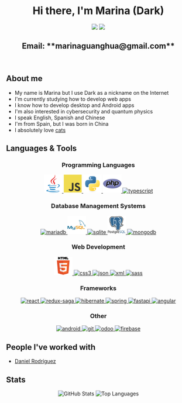<h1 align="center">Hi there, I'm Marina (Dark)</h1>

<div align="center"> 
  <img src="https://komarev.com/ghpvc/?username=darkhuo10&label=Profile%20views&color=004f94&style=for-the-badge" />
  <img src="https://img.shields.io/github/followers/darkhuo10?color=004f94&style=for-the-badge&labelColor=5c5c5c" />
</div>

<h2 align="center">Email: **marinaguanghua@gmail.com**</h2><br>

## About me
- My name is Marina but I use Dark as a nickname on the Internet
- I'm currently studying how to develop web apps
- I know how to develop desktop and Android apps
- I'm also interested in cybersecurity and quantum physics
- I speak English, Spanish and Chinese 
- I'm from Spain, but I was born in China
- I absolutely love [cats](https://www.nationalgeographic.com/animals/mammals/facts/domestic-cat)

## Languages & Tools
<div align="center">
  <h3 align="center">Programming Languages</h3>
  <a href="https://www.java.com/">
    <img src="https://raw.githubusercontent.com/devicons/devicon/master/icons/java/java-original.svg" alt="java" height="50"/> 
  </a>
  <a href="https://developer.mozilla.org/en-US/docs/Web/JavaScript">
    <img src="https://raw.githubusercontent.com/devicons/devicon/master/icons/javascript/javascript-original.svg" alt="javascript" height="50"/> 
  </a>
  <a href="https://www.python.org/">
    <img src="https://raw.githubusercontent.com/devicons/devicon/master/icons/python/python-original.svg" alt="python" height="50"/>  
  </a>
  <a href="https://www.php.net/manual/es/intro-whatis.php">
    <img src="https://raw.githubusercontent.com/devicons/devicon/master/icons/php/php-original.svg" alt="php" height="50"/> 
  </a>
  <a href="https://www.typescriptlang.org/">
    <img src="https://upload.wikimedia.org/wikipedia/commons/thumb/4/4c/Typescript_logo_2020.svg/2048px-Typescript_logo_2020.svg.png" alt="typescript" height="50"/>
  </a>
</div>
<div align="center">
  <h3 align="center">Database Management Systems</h3>
  <a href="https://mariadb.org/">
    <img src="https://www.vectorlogo.zone/logos/mariadb/mariadb-icon.svg" alt="mariadb" height="50"/> 
  </a>
  <a href="https://www.mysql.com/">
    <img src="https://raw.githubusercontent.com/devicons/devicon/master/icons/mysql/mysql-original-wordmark.svg" alt="mysql" height="50"/> 
  </a>
  <a href="https://www.sqlite.org/">
    <img src="https://www.vectorlogo.zone/logos/sqlite/sqlite-icon.svg" alt="sqlite" height="50"/> 
  </a>
  <a href="https://www.postgresql.org/">
    <img src="https://raw.githubusercontent.com/devicons/devicon/master/icons/postgresql/postgresql-original-wordmark.svg" alt="postgresql" height="50"/> 
  </a>
  <a href="https://www.mongodb.com/"">
    <img src="https://upload.wikimedia.org/wikipedia/commons/thumb/9/93/MongoDB_Logo.svg/1280px-MongoDB_Logo.svg.png" alt="mongodb" height="50"/> 
  </a>
</div>
<div align="center">
  <h3 align="center">Web Development</h3>
  <a href="https://developer.mozilla.org/es/docs/Web/HTML">
    <img src="https://raw.githubusercontent.com/devicons/devicon/master/icons/html5/html5-original-wordmark.svg" alt="html5" height="50"/>
  </a>
  <a href="https://developer.mozilla.org/es/docs/Web/CSS">
    <img src="https://cdn.freebiesupply.com/logos/large/2x/css3-logo-png-transparent.png" alt="css3" height="50"/>
  </a>
  <a href="https://www.json.org/json-en.html">
    <img src="https://i0.wp.com/dbaontap.com/wp-content/uploads/2015/11/json-logo.png?fit=690%2C330&ssl=1" alt="json" height="50"/>
  </a>
  <a href="https://developer.mozilla.org/es/docs/Web/XML/XML_introduction">
    <img src="https://upload.wikimedia.org/wikipedia/commons/thumb/c/c0/XML_icon.svg/2560px-XML_icon.svg.png" alt="xml" height="50"/>
  </a>
 <a href="https://sass-lang.com/">
    <img src="https://upload.wikimedia.org/wikipedia/commons/thumb/9/96/Sass_Logo_Color.svg/1280px-Sass_Logo_Color.svg.png" alt="sass" height="50"/>
  </a>
</div>
<div align="center">
  <h3 align="center">Frameworks</h3>
  <a href="https://react.dev/">
    <img src="https://upload.wikimedia.org/wikipedia/commons/thumb/a/a7/React-icon.svg/2300px-React-icon.svg.png" alt="react" height="50"/>
  </a>
  <a href="https://redux-saga.js.org/">
    <img src="https://static-00.iconduck.com/assets.00/redux-saga-icon-512x313-38irbsly.png" alt="redux-saga" height="50"/>
  </a>
  <a href="https://hibernate.org/">
    <img src="https://cdn.worldvectorlogo.com/logos/hibernate.svg" alt="hibernate" height="50"/> 
  </a>
  <a href="https://spring.io/">
    <img src="https://cdn.worldvectorlogo.com/logos/spring-3.svg" alt="spring" height="50"/> 
  </a>
  <a href="https://devdocs.io/fastapi/">
    <img src="https://cdn.worldvectorlogo.com/logos/fastapi.svg" alt="fastapi"S height="50"/>
  </a>
  <a href="https://angular.dev/">
    <img  src="https://upload.wikimedia.org/wikipedia/commons/c/cf/Angular_full_color_logo.svg" alt="angular" height="50"/>
  </a>


</div>
<div align="center">
  <h3 align="center">Other</h3>
  <a href="https://developer.android.com/">
      <img src="https://upload.wikimedia.org/wikipedia/commons/thumb/d/d7/Android_robot.svg/1745px-Android_robot.svg.png" alt="android" height="50"/> 
  </a>
  <a href="https://git-scm.com/">
      <img src="https://www.vectorlogo.zone/logos/git-scm/git-scm-icon.svg" alt="git" height="50"/>
  </a>
  <a href="https://www.odoo.com/">
      <img src="https://upload.wikimedia.org/wikipedia/commons/thumb/4/4d/Odoo_logo_rgb.svg/2560px-Odoo_logo_rgb.svg.png" alt="odoo" height="50"/> 
  </a>
  <a href="https://firebase.google.com/">
      <img src="https://www.vectorlogo.zone/logos/firebase/firebase-icon.svg" alt="firebase" height="50"/>
  </a>
</div>

## People I've worked with
- <a href="https://github.com/Idliketobealoli">Daniel Rodríguez</a>



## Stats
<div align="center">
  <img src="https://github-readme-stats.vercel.app/api?username=darkhuo10&theme=dark&hide_border=false&include_all_commits=false&count_private=false" alt="GitHub Stats"   height="200"/>
<img src="https://github-readme-stats.vercel.app/api/top-langs/?username=darkhuo10&theme=dark&hide_border=false&include_all_commits=false&count_private=false&layout=compact" alt="Top Languages" height="200"/>
</div>

